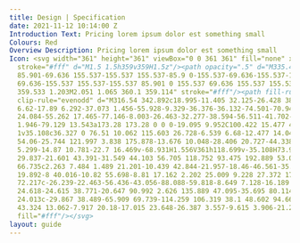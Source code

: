 ```yaml
---
title: Design | Specification
date: 2021-11-12 10:14:00 Z
Introduction Text: Pricing lorem ipsum dolor est something small
Colours: Red
Overview Description: Pricing lorem ipsum dolor est something small
Icon: <svg width="361" height="361" viewBox="0 0 361 361" fill="none" xmlns="http://www.w3.org/2000/svg"><path
  stroke="#fff" d="M1.5 1.5h359v359H1.5z"/><path opacity=".5" d="M335.421 182.673c0
  85.901-69.636 155.537-155.537 155.537-85.9 0-155.537-69.636-155.537-155.537 0-85.9
  69.636-155.537 155.537-155.537 85.901 0 155.537 69.636 155.537 155.537ZM1.205 358.974
  359.533 1.203M2.051 1.065 360.1 359.114" stroke="#fff"/><path fill-rule="evenodd"
  clip-rule="evenodd" d="M316.54 342.892c18.995-11.405 32.125-26.428 38.807-44.488
  6.62-17.89 6.292-37.073 1.456-55.928-9.329-36.376-36.132-74.501-70.941-108.758 17.613-29.115
  24.084-55.262 17.465-77.146-8.003-26.463-32.277-38.594-56.511-41.702-24.477-3.14-53.058
  1.946-79.129 13.543a173.28 173.28 0 0 0-19.095 9.952C100.422 15.477 49.147 1 1.852
  1v35.108c36.327 0 76.51 10.062 115.603 26.728-6.539 6.68-12.477 14.048-17.589 22.099-34.321
  54.06-25.744 121.997 3.838 175.878-13.676 10.048-28.406 20.727-44.338 32.276l-.002.001c-7.309
  5.299-14.87 10.781-22.7 16.469v-68.931H1.556V361h118.699v-35.108H73.972l5.66-4.098.002-.002c15.407-11.154
  29.837-21.601 43.391-31.549 44.103 56.705 118.752 93.475 192.889 53.007l.317-.172.309-.186ZM269.722
  66.735c2.263 7.484 1.489 21.201-10.439 42.844-21.957-18.46-46.561-35.849-72.631-51.076
  19.892-8 40.016-10.82 55.698-8.81 17.162 2.202 25.009 9.228 27.372 17.042Zm-30.074
  72.217c-26.239-22.463-56.436-43.056-88.088-59.818-8.649 7.128-16.189 15.38-22.054
  24.618-24.615 38.771-20.647 90.992 2.626 135.889 47.095-35.695 80.114-64.646 107.516-100.689Zm25.814
  24.013c-29.867 38.489-65.909 69.739-114.259 106.319 38.1 48.602 94.664 71.985 147.57
  43.324 13.062-7.917 20.18-17.015 23.648-26.387 3.557-9.615 3.906-21.252.374-35.023-6.754-26.337-26.973-57.416-57.333-88.233Z"
  fill="#fff"/></svg>
layout: guide
---
```


